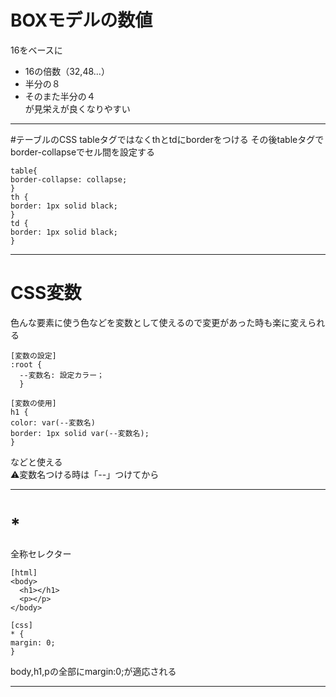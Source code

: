 # BOXモデルの数値
16をベースに
- 16の倍数（32,48...）
- 半分の８
- そのまた半分の４  
が見栄えが良くなりやすい
***

#テーブルのCSS
tableタグではなくthとtdにborderをつける
その後tableタグでborder-collapseでセル間を設定する
~~~
table{
border-collapse: collapse;
}
th {
border: 1px solid black;
}
td {
border: 1px solid black;
}
~~~
***

# CSS変数
色んな要素に使う色などを変数として使えるので変更があった時も楽に変えられる
~~~
[変数の設定]
:root {
  --変数名: 設定カラー；
  }
  
[変数の使用]
h1 {
color: var(--変数名)
border: 1px solid var(--変数名);
}
~~~
などと使える    
⚠️変数名つける時は「--」つけてから
***

# *
全称セレクター
~~~
[html]
<body>
  <h1></h1>
  <p></p>
</body>

[css]
* {
margin: 0;
}
~~~
body,h1,pの全部にmargin:0;が適応される
***
 
